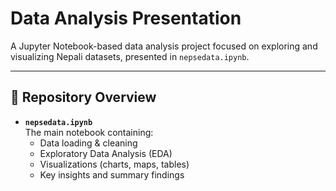 
# Data Analysis Presentation

A Jupyter Notebook-based data analysis project focused on exploring and visualizing Nepali datasets, presented in `nepsedata.ipynb`.

---

## 📁 Repository Overview

- **`nepsedata.ipynb`**  
  The main notebook containing:
  - Data loading & cleaning
  - Exploratory Data Analysis (EDA)
  - Visualizations (charts, maps, tables)
  - Key insights and summary findings
